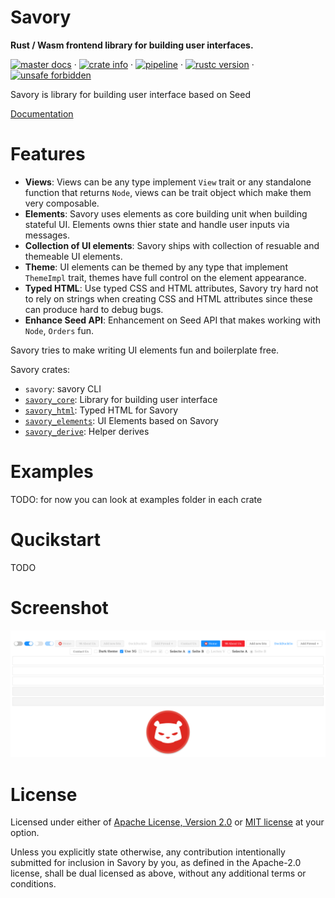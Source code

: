 # Savory
**Rust / Wasm frontend library for building user interfaces.**

[![master docs](https://img.shields.io/badge/docs-master-blue.svg)](https://malrusayni.gitlab.io/savory/savory_core/)
&middot;
[![crate info](https://img.shields.io/crates/v/savory.svg)](https://crates.io/crates/savory_core)
&middot;
[![pipeline](https://gitlab.com/MAlrusayni/savory/badges/master/pipeline.svg)](https://gitlab.com/MAlrusayni/savory/pipelines)
&middot;
[![rustc version](https://img.shields.io/badge/rustc-stable-green.svg)](https://crates.io/crates/savory)
&middot;
[![unsafe forbidden](https://img.shields.io/badge/unsafe-forbidden-success.svg)](https://github.com/rust-secure-code/safety-dance/)

Savory is library for building user interface based on Seed

[Documentation](https://malrusayni.gitlab.io/savory/savory_core/)

# Features

- **Views**: Views can be any type implement `View` trait or any standalone
  function that returns `Node`, views can be trait object which make them very
  composable.
- **Elements**: Savory uses elements as core building unit when building
  stateful UI. Elements owns thier state and handle user inputs via messages.
- **Collection of UI elements**: Savory ships with collection of resuable and
  themeable UI elements.
- **Theme**: UI elements can be themed by any type that implement `ThemeImpl`
  trait, themes have full control on the element appearance.
- **Typed HTML**: Use typed CSS and HTML attributes, Savory try hard not to rely
  on strings when creating CSS and HTML attributes since these can produce hard
  to debug bugs.
- **Enhance Seed API**: Enhancement on Seed API that makes working with `Node`,
  `Orders` fun.

Savory tries to make writing UI elements fun and boilerplate free.

Savory crates:
- `savory`: savory CLI
- [`savory_core`]: Library for building user interface
- [`savory_html`]: Typed HTML for Savory
- [`savory_elements`]: UI Elements based on Savory
- [`savory_derive`]: Helper derives

[`savory_core`]: https://gitlab.com/MAlrusayni/savory/tree/master/core
[`savory_html`]: https://gitlab.com/MAlrusayni/savory/tree/master/html
[`savory_elements`]: https://gitlab.com/MAlrusayni/savory/tree/master/elements
[`savory_derive`]: https://gitlab.com/MAlrusayni/savory/tree/master

# Examples

TODO: for now you can look at examples folder in each crate

# Qucikstart

TODO

# Screenshot

![Screenshot](screenshot.png)

# License

Licensed under either of <a href="LICENSE-APACHE">Apache License, Version
2.0</a> or <a href="LICENSE-MIT">MIT license</a> at your option.

Unless you explicitly state otherwise, any contribution intentionally submitted
for inclusion in Savory by you, as defined in the Apache-2.0 license, shall be
dual licensed as above, without any additional terms or conditions.
